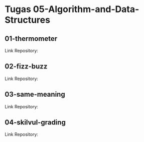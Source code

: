 # Tugas 05-Algorithm-and-Data-Structures

## 01-thermometer
Link Repository: 

## 02-fizz-buzz
Link Repository: 

## 03-same-meaning
Link Repository: 

## 04-skilvul-grading
Link Repository: 